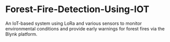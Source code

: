 # Forest-Fire-Detection-Using-IOT
An IoT-based system using LoRa and various sensors to monitor environmental conditions and provide early warnings for forest fires via the Blynk platform.

